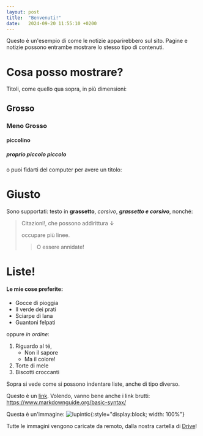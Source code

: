 ```yaml
---
layout: post
title:  "Benvenuti!"
date:   2024-09-20 11:55:10 +0200
---
```

Questo è un'esempio di come le notizie apparirebbero sul sito.
Pagine e notizie possono entrambe mostrare lo stesso tipo di contenuti.

# Cosa posso mostrare?

Titoli, come quello qua sopra, in più dimensioni:

## Grosso
### Meno Grosso
#### piccolino
##### proprio piccolo piccolo

o puoi fidarti del computer per avere un titolo:

# Giusto

Sono supportati: testo in **grassetto**, *corsivo*, ***grassetto e corsivo***, nonché:
> Citazioni!, che possono addirittura ↓
>
> occupare più linee.
> > O essere annidate!

# Liste!

#### Le mie cose preferite:
- Gocce di pioggia
- Il verde dei prati
- Sciarpe di lana
- Guantoni felpati

oppure *in ordine*:

1. Riguardo al té,
    - Non il sapore
    - Ma il colore!
2. Torte di mele
3. Biscotti croccanti

Sopra si vede come si possono indentare liste, anche di tipo diverso.

Questo è un [link](https://www.youtube.com/watch?v=l0nYMRz1IfU).
Volendo, vanno bene anche i link brutti: <https://www.markdownguide.org/basic-syntax/>

Questa è un'immagine: 
![lupintic](https://drive.google.com/thumbnail?id=1M8Qc58MYa-JKk_wNQlKMHudxQNKS6WrR&sz=w740 "E questa è una didascalia!"){:style="display:block; width: 100%"}

Tutte le immagini vengono caricate da remoto, dalla nostra cartella di [Drive](https://drive.google.com/drive/folders/1S0SpideKCPvGGS3IbT6155VKyosK4Zfa?usp=drive_link)!
